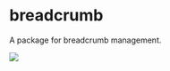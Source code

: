breadcrumb
==========

A package for breadcrumb management.

<img src="https://api.travis-ci.org/noherczeg/breadcrumb.png">